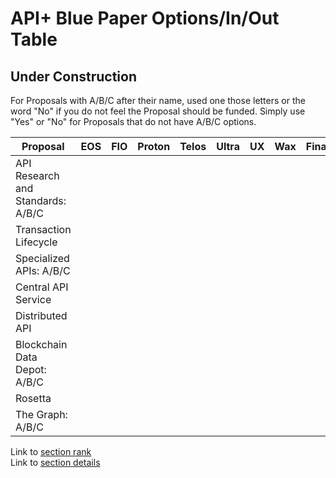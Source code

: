 # API+ Blue Paper Options/In/Out Table
## Under Construction

For Proposals with A/B/C after their name, used one those letters or the word "No" if you do not feel the Proposal should be funded.  Simply use "Yes" or "No" for Proposals that do not have A/B/C options. 

| **Proposal** | **EOS** | **FIO** | **Proton** | **Telos** | **Ultra** | **UX** | **Wax** | **Final** |
| --- | --- | --- | --- | --- | --- | --- | --- | --- |
| API Research and Standards: A/B/C | &nbsp; | &nbsp; | &nbsp; | &nbsp; | &nbsp; | &nbsp; | &nbsp; | **&nbsp;** |
| Transaction Lifecycle | &nbsp; | &nbsp; | &nbsp; | &nbsp; | &nbsp; | &nbsp; | &nbsp; | **&nbsp;** |
| Specialized APIs: A/B/C | &nbsp; | &nbsp; | &nbsp; | &nbsp; | &nbsp; | &nbsp; | &nbsp; | **&nbsp;** |
| Central API Service | &nbsp; | &nbsp; | &nbsp; | &nbsp; | &nbsp; | &nbsp; | &nbsp; | **&nbsp;** |
| Distributed API | &nbsp; | &nbsp; | &nbsp; | &nbsp; | &nbsp; | &nbsp; | &nbsp; | **&nbsp;** |
| Blockchain Data Depot: A/B/C | &nbsp; | &nbsp; | &nbsp; | &nbsp; | &nbsp; | &nbsp; | &nbsp; | **&nbsp;** |
| Rosetta | &nbsp; | &nbsp; | &nbsp; | &nbsp; | &nbsp; | &nbsp; | &nbsp; | **&nbsp;** |
| The Graph: A/B/C | &nbsp; | &nbsp; | &nbsp; | &nbsp; | &nbsp; | &nbsp; | &nbsp; | **&nbsp;** |

Link to [section rank](section-rank.md)<br/>
Link to [section details](section-details.md)
